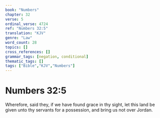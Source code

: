 ```yaml
---
book: "Numbers"
chapter: 32
verse: 5
ordinal_verse: 4724
ref: "Numbers 32:5"
translation: "KJV"
genre: "Law"
word_count: 28
topics: []
cross_references: []
grammar_tags: [negation, conditional]
thematic_tags: []
tags: ["Bible","KJV","Numbers"]
---
```


# Numbers 32:5

Wherefore, said they, if we have found grace in thy sight, let this land be given unto thy servants for a possession, and bring us not over Jordan.
